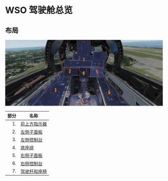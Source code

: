 # WSO 驾驶舱总览

## 布局

![wso_pit_overview](../../img/wso_overview.jpg)

| 部分 | 名称                                        |
| ------: | ------------------------------------------- |
|      1. | [前上方指示器](upfront_indicators.md) |
|      2. | [左侧子面板](left_sub_panel.md)         |
|      3. | [左侧控制台](left_console/overview.md)    |
|      4. | [底座组](pedestal_group.md)         |
|      5. | [右侧子面板](right_sub_panel.md)       |
|      6. | [右侧控制台](right_console/overview.md)  |
|      7. | [驾驶杆和座椅](stick_seat.md)  |

